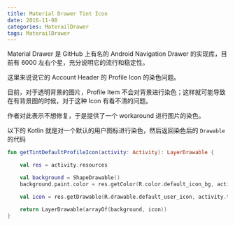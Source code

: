 ```yaml
---
title: Material Drawer Tint Icon
date: 2016-11-08
categories: MaterailDrawer
tags: MaterailDrawer
---
```


Material Drawer 是 GitHub 上有名的 Android Navigation Drawer 的实现库，目前有 6000 左右个星，充分说明它的流行和稳定性。

这里来说说它的 Account Header 的 Profile Icon 的染色问题。

目前，对于透明背景的图片，Profile Item 不会对背景进行染色；这样就可能导致在有背景图的时候，对于这种 Icon 有看不清的问题。

作者对此表示不想修复，于是提供了一个 workaround 进行图片的染色。

以下的 Kotlin 就是对一个默认的用户图标进行染色，然后返回染色后的 `Drawable` 的代码

```kotlin
fun getTintDefaultProfileIcon(activity: Activity): LayerDrawable {

    val res = activity.resources

    val background = ShapeDrawable()
    background.paint.color = res.getColor(R.color.default_icon_bg, activity.theme)

    val icon = res.getDrawable(R.drawable.default_user_icon, activity.theme)

    return LayerDrawable(arrayOf(background, icon))
}
```
